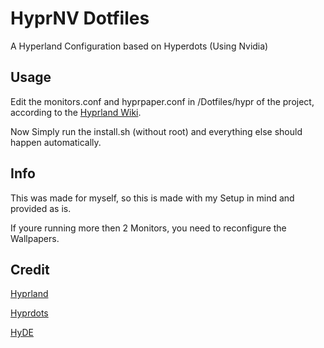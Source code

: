 # HyprNV Dotfiles
A Hyperland Configuration based on Hyperdots (Using Nvidia)

## Usage
Edit the monitors.conf and hyprpaper.conf in /Dotfiles/hypr of the project, according to the [Hyprland Wiki](https://wiki.hyprland.org/Configuring/Monitors/).

Now Simply run the install.sh (without root) and everything else should happen automatically.

## Info
This was made for myself, so this is made with my Setup in mind and provided as is.

If youre running more then 2 Monitors, you need to reconfigure the Wallpapers.

## Credit
[Hyprland](https://github.com/hyprwm/Hyprland)

[Hyprdots](https://github.com/prasanthrangan/hyprdots/)

[HyDE](https://github.com/kRHYME7/Hyde-cli)
